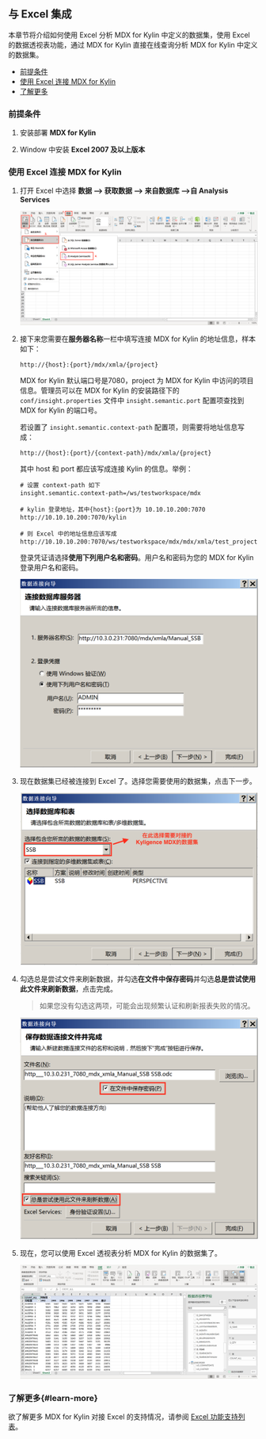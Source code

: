 ## 与 Excel 集成

本章节将介绍如何使用 Excel 分析 MDX for Kylin 中定义的数据集，使用 Excel 的数据透视表功能，通过 MDX for Kylin  直接在线查询分析 MDX for Kylin 中定义的数据集。

- [前提条件](#前提条件)
- [使用 Excel 连接 MDX for Kylin](#使用-excel-连接-mdx-for-kylin)
- [了解更多](#learn-more)

### 前提条件

1. 安装部署 **MDX for Kylin**

2. Window 中安装 **Excel 2007 及以上版本**

### 使用 Excel 连接 MDX for Kylin

1. 打开 Excel 中选择 **数据 —> 获取数据 —> 来自数据库 —>自 Analysis Services**

   ![连接 Excel](images/excel/step_1.png)

2. 接下来您需要在**服务器名称**一栏中填写连接 MDX for Kylin 的地址信息，样本如下：

   ```
   http://{host}:{port}/mdx/xmla/{project}
   ```

   MDX for Kylin 默认端口号是7080，project 为 MDX for Kylin 中访问的项目信息。管理员可以在 MDX for Kylin 的安装路径下的 `conf/insight.properties` 文件中 `insight.semantic.port` 配置项查找到 MDX for Kylin 的端口号。

   

   若设置了 `insight.semantic.context-path` 配置项，则需要将地址信息写成：

   ````
   http://{host}:{port}/{context-path}/mdx/xmla/{project}
   ````

   其中 host 和 port 都应该写成连接 Kylin 的信息。举例：

   ```shell
   # 设置 context-path 如下
   insight.semantic.context-path=/ws/testworkspace/mdx
   
   # kylin 登录地址，其中{host}:{port}为 10.10.10.200:7070
   http://10.10.10.200:7070/kylin
   
   # 则 Excel 中的地址信息应该写成
   http://10.10.10.200:7070/ws/testworkspace/mdx/mdx/xmla/test_project
   ```

   登录凭证请选择**使用下列用户名和密码**。用户名和密码为您的 MDX for Kylin 登录用户名和密码。

   ![输入连接字符串、用户名和密码](images/excel/step_2.png)

3. 现在数据集已经被连接到 Excel 了。选择您需要使用的数据集，点击下一步。

   ![选择数据集](images/excel/step_3.png)

4. 勾选总是尝试文件来刷新数据，并勾选**在文件中保存密码**并勾选**总是尝试使用此文件来刷新数据**，点击完成。

   > 如果您没有勾选这两项，可能会出现频繁认证和刷新报表失败的情况。

   ![勾选刷新数据](images/excel/step_4.png)

5. 现在，您可以使用 Excel 透视表分析 MDX for Kylin 的数据集了。

   ![使用 Excel 分析](images/excel/excel_analysis.png)


### 了解更多{#learn-more}

欲了解更多 MDX for Kylin 对接 Excel 的支持情况，请参阅 [Excel 功能支持列表](excel_function_list.cn.md)。
